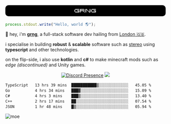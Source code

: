 
<img src="./img/banner.png" style="border-radius: 10px">

```js
process.stdout.write("Hello, world 🌎");
```

👋 hey, i'm [**grng**](https://grng.cc), a full-stack software dev hailing from [London 🇬🇧](https://www.google.com/maps/place/London/).

i specialise in building **robust** & **scalable** software such as [stereo](https://stero.cat) using **typescript** and other technologies.

on the flip-side, i also use **kotlin** and **c#** to make minecraft mods such as *edge (discontinued)* and Unity games.

<div align="center">

[![Discord Presence](https://lanyard.cnrad.dev/api/829372486780715018?hideStatus=true&hideTag=true&borderRadius=0.75rem&showDisplayName=true)](https://discord.com/users/829372486780715018) ![](https://skills.syvixor.com/api/icons?i=windows,firefox,powershell,git,visualstudiocode,rider,intellijidea,adobepremierepro,adobeaftereffects,unity,figma,qwik,svelte,nextjs,typescript,supabase,pocketbase,drizzle,kotlin,csharp,golang,haxe,bun&perline=7&radius=60)

</div>

<!--START_SECTION:waka-->

```txt
TypeScript   13 hrs 39 mins  ███████████▒░░░░░░░░░░░░░   45.05 %
Go           4 hrs 34 mins   ███▓░░░░░░░░░░░░░░░░░░░░░   15.09 %
C#           4 hrs 3 mins    ███▒░░░░░░░░░░░░░░░░░░░░░   13.40 %
C++          2 hrs 17 mins   ██░░░░░░░░░░░░░░░░░░░░░░░   07.54 %
JSON         1 hr 48 mins    █▒░░░░░░░░░░░░░░░░░░░░░░░   05.94 %
```

<!--END_SECTION:waka-->

![moe](https://count.wellard.org/@:grngxd-github?theme=original-new&padding=1&offset=0&align=center&scale=1&pixelated=1&darkmode=auto)